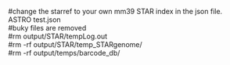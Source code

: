 #change the starref to your own mm39 STAR index in the json file.  
ASTRO test.json  
#buky files are removed  
#rm output/STAR/tempLog.out  
#rm -rf output/STAR/temp_STARgenome/  
#rm -rf output/temps/barcode_db/  
